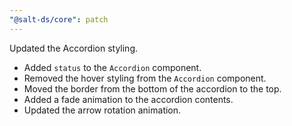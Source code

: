```yaml
---
"@salt-ds/core": patch
---
```


Updated the Accordion styling.

- Added `status` to the `Accordion` component.
- Removed the hover styling from the `Accordion` component.
- Moved the border from the bottom of the accordion to the top.
- Added a fade animation to the accordion contents.
- Updated the arrow rotation animation.
